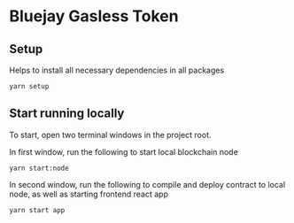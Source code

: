 # Bluejay Gasless Token

## Setup
Helps to install all necessary dependencies in all packages
```
yarn setup
```

## Start running locally
To start, open two terminal windows in the project root. 

In first window, run the following to start local blockchain node
```
yarn start:node
```

In second window, run the following to compile and deploy contract to local node, as well as starting frontend react app
```
yarn start app
```
